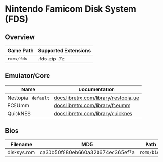 # Nintendo Famicom Disk System (FDS)

## Overview

| Game Path | Supported Extensions |
| --- | --- |
| `roms/fds` | .fds .zip .7z |

## Emulator/Core

| Name | Documentation |
| --- | --- |
| Nestopia &nbsp; `default` | [docs.libretro.com/library/nestopia_ue](https://docs.libretro.com/library/nestopia_ue/) |
| FCEUmm | [docs.libretro.com/library/fceumm](https://docs.libretro.com/library/fceumm/) |
| QuickNES | [docs.libretro.com/library/quicknes](https://docs.libretro.com/library/quicknes/) |

## Bios

| Filename | MD5 | Path |
| --- | --- | --- |
| disksys.rom | ca30b50f880eb660a320674ed365ef7a | `roms/bios` |